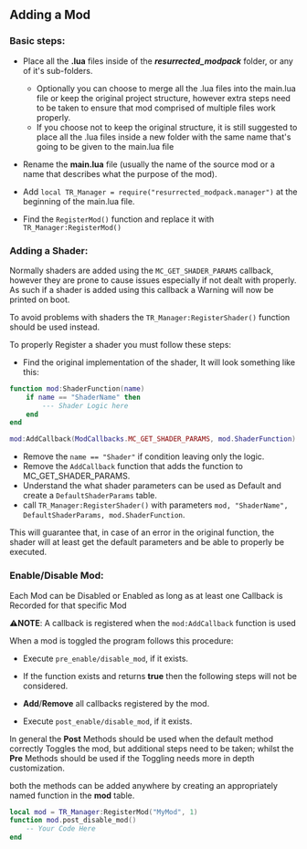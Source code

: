 ## Adding a Mod
### Basic steps:

- Place all the **.lua** files inside of the ***resurrected_modpack*** folder, or any of it's sub-folders.

    - Optionally you can choose to merge all the .lua files into the main.lua file or keep the original project structure, however extra steps need to be taken to ensure that mod comprised of multiple files work properly.
    - If you choose not to keep the original structure, it is still suggested to place all the .lua files inside a new folder with the same name that's going to be given to the main.lua file

- Rename the **main.lua** file (usually the name of the source mod or a name that describes what the purpose of the mod).

- Add `local TR_Manager = require("resurrected_modpack.manager")` at the beginning of the main.lua file.
- Find the `RegisterMod()` function and replace it with `TR_Manager:RegisterMod()`

### Adding a Shader:

Normally shaders are added using the `MC_GET_SHADER_PARAMS` callback, however they are prone to cause issues especially if not dealt with properly. As such if a shader is added using this callback a Warning will now be printed on boot.

To avoid problems with shaders the `TR_Manager:RegisterShader()` function should be used instead.

To properly Register a shader you must follow these steps:

- Find the original implementation of the shader, It will look something like this:

```lua
function mod:ShaderFunction(name)
    if name == "ShaderName" then
        --- Shader Logic here
    end
end

mod:AddCallback(ModCallbacks.MC_GET_SHADER_PARAMS, mod.ShaderFunction)
```

- Remove the `name == "Shader"` if condition leaving only the logic.
- Remove the `AddCallback` function that adds the function to MC_GET_SHADER_PARAMS.
- Understand the what shader parameters can be used as Default and create a `DefaultShaderParams` table.
- call `TR_Manager:RegisterShader()` with parameters `mod, "ShaderName", DefaultShaderParams, mod.ShaderFunction`.

This will guarantee that, in case of an error in the original function, the shader will at least get the default parameters and be able to properly be executed.

### Enable/Disable Mod:

Each Mod can be Disabled or Enabled as long as at least one Callback is Recorded for that specific Mod

⚠️**NOTE**: A callback is registered when the `mod:AddCallback` function is used

When a mod is toggled the program follows this procedure:

- Execute `pre_enable/disable_mod`, if it exists.

- If the function exists and returns **true** then the following steps will not be considered.

- **Add**/**Remove** all callbacks registered by the mod.

- Execute `post_enable/disable_mod`, if it exists.

In general the **Post** Methods should be used when the default method correctly Toggles the mod, but additional steps need to be taken; whilst the **Pre** Methods should be used if the Toggling needs more in depth customization.

both the methods can be added anywhere by creating an appropriately named function in the **mod** table.

```lua
local mod = TR_Manager:RegisterMod("MyMod", 1)
function mod.post_disable_mod()
    -- Your Code Here
end
```